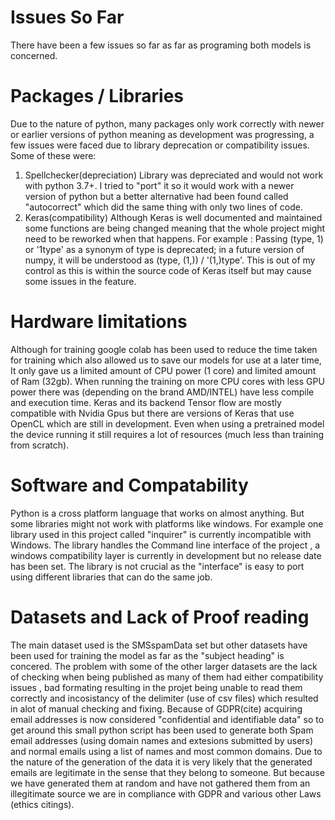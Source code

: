 # Issues So Far

There have been a few issues so far as far as programing both models is concerned.

# Packages / Libraries 

Due to the nature of python, many packages only work correctly with newer or earlier versions of python meaning as development was progressing, a few issues were faced due to library deprecation or compatibility issues. Some of these were:

1. Spellchecker(depreciation)
Library was depreciated and would not work with python 3.7+. I tried to "port" it so it would work with a newer version of python but a better alternative had been found called "autocorrect" which did the same thing with only two lines of code.
2. Keras(compatibility)
Although Keras is well documented and maintained some functions are being changed meaning that the whole project might need to be reworked when that happens. For example : Passing (type, 1) or '1type' as a synonym of type is deprecated; in a future version of numpy, it will be understood as (type, (1,)) / '(1,)type'. This is out of my control as this is within the source code of Keras itself but may cause some issues in the feature.

# Hardware limitations 

Although for training google colab has been used to reduce the time taken for training which also allowed us to save our models for use at a later time, It only gave us a limited amount of CPU power (1 core) and limited amount of Ram (32gb). When running the training on more CPU cores with less GPU power there was (depending on the brand AMD/INTEL) have less compile and execution time. Keras and its backend Tensor flow are mostly compatible with Nvidia Gpus but there are versions of Keras that use OpenCL which are still in development.
Even when using a pretrained model the device running it still requires a lot of resources (much less than training from scratch).

# Software and Compatability 

Python is a cross platform language that  works on almost anything. But some libraries might not work with platforms like windows. For example one library used in this project called "inquirer" is currently incompatible with Windows. The library handles the Command line interface of the project , a windows compatibility layer is currently in development but no release date has been set. The library is not crucial as the "interface" is easy to port using different libraries that can do the same job.

# Datasets and Lack of Proof reading

The main dataset used is the SMSspamData set but other datasets have been used for training the model as far as the "subject heading" is concered. The problem with some of the other larger datasets are the lack of checking when being published as many of them had either compatibility issues , bad formating resulting in the projet being unable to read them correctly and incosistancy of the delimiter (use of csv files) which resulted in alot of manual checking and fixing. 
Because of GDPR(cite) acquiring email addresses is now considered "confidential and identifiable data" so to get around this small python script has been used to generate both Spam email addresses (using domain names and extesions submitted by users) and normal emails using a list of names and most common domains. Due to the nature of the generation of the data it is very likely that the generated emails are legitimate in the sense that they belong to someone. But because we have generated them at random and have not gathered them from an illegitimate source we are in compliance with GDPR and various other Laws (ethics citings).


